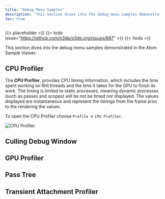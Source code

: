 ```yaml
---
title: "Debug Menu Samples"
description: "This section dives into the debug menu samples demonstrated in the Atom Sample Viewer."
toc: true
---  
```

  
{{< placeholder >}}
{{< todo issue="https://github.com/o3de/o3de.org/issues/687" >}}
{{< /todo >}}

This section dives into the debug menu samples demonstrated in the Atom Sample Viewer. 

## CPU Profiler
The **CPU Profiler**, provides CPU timing information, which includes the time spent working on RHI threads and the time it takes for the GPU to finish its work. The timing is limited to static processes, meaning dynamic processes (such as passes and scopes) will be not be timed nor displayed. The values displayed are instantaneous and represent the timings from the frame prior to the rendering the values. 

To open the CPU Profiler choose `Profile` &rarr; `CPU Profiler`.

![CPU Profiler](/images/atom-guide/atom-sample-viewer/cpu-profiler.jpg)

## Culling Debug Window

## GPU Profiler

## Pass Tree

## Transient Attachment Profiler
